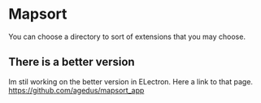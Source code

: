 # Mapsort
You can choose a directory to sort of extensions that you may choose.
## There is a better version
Im stil working on the better version in ELectron.
Here a link to that page.
https://github.com/agedus/mapsort_app
